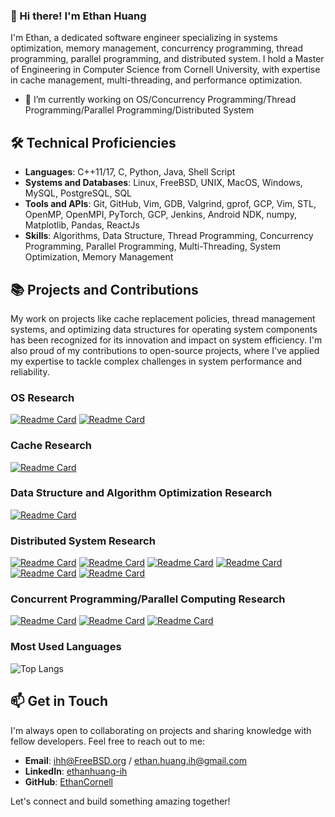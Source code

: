 ### 👋 Hi there! I'm Ethan Huang
I'm Ethan, a dedicated software engineer specializing in systems optimization, memory management, concurrency programming, thread programming, parallel programming, and distributed system. I hold a Master of Engineering in Computer Science from Cornell University, with expertise in cache management, multi-threading, and performance optimization.

- 🔭 I’m currently working on OS/Concurrency Programming/Thread Programming/Parallel Programming/Distributed System

## 🛠 Technical Proficiencies

- **Languages**: C++11/17, C, Python, Java, Shell Script
- **Systems and Databases**: Linux, FreeBSD, UNIX, MacOS, Windows, MySQL, PostgreSQL, SQL
- **Tools and APIs**: Git, GitHub, Vim, GDB, Valgrind, gprof, GCP, Vim, STL, OpenMP, OpenMPI, PyTorch, GCP, Jenkins, Android NDK, numpy, Matplotlib, Pandas, ReactJs
- **Skills**: Algorithms, Data Structure, Thread Programming, Concurrency Programming, Parallel Programming, Multi-Threading, System Optimization, Memory Management

## 📚 Projects and Contributions

My work on projects like cache replacement policies, thread management systems, and optimizing data structures for operating system components has been recognized for its innovation and impact on system efficiency. I'm also proud of my contributions to open-source projects, where I've applied my expertise to tackle complex challenges in system performance and reliability.

### OS Research
[![Readme Card](https://github-readme-stats.vercel.app/api/pin/?username=EthanCornell&repo=egos-2000)](https://github.com/EthanCornell/egos-2000)
[![Readme Card](https://github-readme-stats.vercel.app/api/pin/?username=EthanCornell&repo=Netgraph)](https://github.com/EthanCornell/Netgraph)

### Cache Research
[![Readme Card](https://github-readme-stats.vercel.app/api/pin/?username=EthanCornell&repo=Cache-replacement-policies)](https://github.com/EthanCornell/Cache-replacement-policies)

### Data Structure and Algorithm Optimization Research
[![Readme Card](https://github-readme-stats.vercel.app/api/pin/?username=EthanCornell&repo=DSAlib)](https://github.com/EthanCornell/DSAlib)

### Distributed System Research
[![Readme Card](https://github-readme-stats.vercel.app/api/pin/?username=EthanCornell&repo=Distributed-System)](https://github.com/EthanCornell/Distributed-System)
[![Readme Card](https://github-readme-stats.vercel.app/api/pin/?username=EthanCornell&repo=Distrbuted-Filesystem)](https://github.com/EthanCornell/Distrbuted-Filesystem)
[![Readme Card](https://github-readme-stats.vercel.app/api/pin/?username=EthanCornell&repo=Gossip-protocol)](https://github.com/EthanCornell/Gossip-protocol)
[![Readme Card](https://github-readme-stats.vercel.app/api/pin/?username=EthanCornell&repo=Concurrent-webserver)](https://github.com/EthanCornell/Concurrent-webserver)
[![Readme Card](https://github-readme-stats.vercel.app/api/pin/?username=EthanCornell&repo=MapReduce)](https://github.com/EthanCornell/MapReduce)
[![Readme Card](https://github-readme-stats.vercel.app/api/pin/?username=EthanCornell&repo=Distributed-Raft-based-Chat-Server)](https://github.com/EthanCornell/Distributed-Raft-based-Chat-Server)

### Concurrent Programming/Parallel Computing Research
[![Readme Card](https://github-readme-stats.vercel.app/api/pin/?username=EthanCornell&repo=CUDA-Renderer)](https://github.com/EthanCornell/CUDA-Renderer)
[![Readme Card](https://github-readme-stats.vercel.app/api/pin/?username=EthanCornell&repo=Netgraph)](https://github.com/EthanCornell/Netgraph)
[![Readme Card](https://github-readme-stats.vercel.app/api/pin/?username=EthanCornell&repo=Parallel-Computing)](https://github.com/EthanCornell/Parallel-Computing)


 ### Most Used Languages 
  ![Top Langs](https://github-readme-stats.vercel.app/api/top-langs/?username=ethancornell&hide=javascript,html,scss&layout=donut)



## 📫 Get in Touch

I'm always open to collaborating on projects and sharing knowledge with fellow developers. Feel free to reach out to me:

- **Email**:  ihh@FreeBSD.org / ethan.huang.ih@gmail.com
- **LinkedIn**: [ethanhuang-ih](https://www.linkedin.com/in/ethanhuang-ih)
- **GitHub**: [EthanCornell](https://github.com/EthanCornell)

Let's connect and build something amazing together!


<!--
**EthanCornell/EthanCornell** is a ✨ _special_ ✨ repository because its `README.md` (this file) appears on your GitHub profile.

Here are some ideas to get you started:

- 🔭 I’m currently working on ...
- 🌱 I’m currently learning ...
- 👯 I’m looking to collaborate on ...
- 🤔 I’m looking for help with ...
- 💬 Ask me about ...
- 📫 How to reach me: ...
- 😄 Pronouns: ...
- ⚡ Fun fact: ...

 [![Readme Card](https://github-readme-stats.vercel.app/api/pin/?username=ethancornell&repo=Gossip-protocol)](https://github.com/anuraghazra/github-readme-stats)
 [![Readme Card](https://github-readme-stats.vercel.app/api/pin/?username=ethancornell&repo=MapReduce)](https://github.com/anuraghazra/github-readme-stats)
 [![Readme Card](https://github-readme-stats.vercel.app/api/pin/?username=ethancornell&repo=Gossip-protocol)](https://github.com/anuraghazra/github-readme-stats)
 [![Readme Card](https://github-readme-stats.vercel.app/api/pin/?username=ethancornell&repo=Gossip-protocol)](https://github.com/anuraghazra/github-readme-stats)
  ![Anurag's GitHub stats](https://github-readme-stats.vercel.app/api?username=ethancornell&show_icons=true&theme=transparent)
 ### OS Research
- [egos-2000](https://github.com/EthanCornell/egos-2000): A minimal operating system (2K LOC) on QEMU and a RISC-V board
- [Netgraph](https://github.com/EthanCornell/Netgraph)

### Cache Research
- [Cache Replacement Policies](https://github.com/EthanCornell/Cache-replacement-policies): Cache replacement policies in C

### Data Structure and Algorithm Optimization Research
- [C/C++ Data Structures and Algorithms](https://github.com/EthanCornell/DSAlib): C/C++ Data Structures and Algorithms

### Distributed System Research

- [Gossip Protocol](https://github.com/EthanCornell/Gossip-protocol)
- [Distributed Filesystem](https://github.com/EthanCornell/Distrbuted-Filesystem)
- [Concurrent Webserver](https://github.com/EthanCornell/Concurrent-webserver)
- [MapReduce](https://github.com/EthanCornell/MapReduce)
- [Key/Value Server]()
- [Raft](https://github.com/EthanCornell/Distributed-Raft-based-Chat-Server)

### Concurrent Programming/Parallel Computing Research
- [Parallel Computing](https://github.com/EthanCornell/Parallel-Computing): Explore projects focusing on leveraging multiple processors or computers to perform computations simultaneously, improving efficiency and scalability in various applications
- [A Simple CUDA Renderer](https://github.com/EthanCornell/CUDA-Renderer)
- [Netgraph](https://github.com/EthanCornell/Netgraph)
-->
